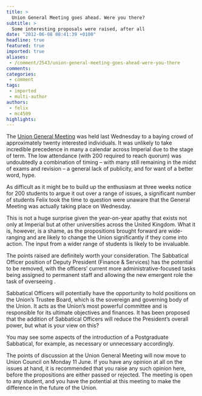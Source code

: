 ```yaml
---
title: >
  Union General Meeting goes ahead. Were you there?
subtitle: >
  Some interesting proposals were raised, after all
date: "2012-06-08 08:41:39 +0100"
headline: true
featured: true
imported: true
aliases:
 - /comment/2543/union-general-meeting-goes-ahead-were-you-there
comments:
categories:
 - comment
tags:
 - imported
 - multi-author
authors:
 - felix
 - mc4509
highlights:
---
```


The [Union General Meeting](http://www.imperialcollegeunion.org/data/files/generalmeetingfinal-1085.pdf) was held last Wednesday to a baying crowd of approximately twenty interested individuals. It was unlikely to take incredible precedence in many a calendar across Imperial due to the stage of term. The low attendance (with 200 required to reach quorum) was undoubtedly a combination of timing – with many still remaining in the midst of exams and revision – a general lack of publicity, and for want of a better word, hype.

As difficult as it might be to build up the enthusiasm at three weeks notice for 200 students to argue it out over a range of issues, a significant number of students Felix took the time to question were unaware that the General Meeting was actually taking place on Wednesday.

This is not a huge surprise given the year-on-year apathy that exists not only at Imperial but at other universities across the United Kingdom. What it is, however, is a shame, as the propositions brought forward are wide-ranging and are likely to change the Union significantly if they come into action. The input from a wider range of students is likely to be invaluable.

The points raised are definitely worth your consideration. The Sabbatical Officer position of Deputy President (Finance & Services) has the potential to be removed, with the officers’ current more administrative-focused tasks being assigned to permanent staff and allowing the new emergent role the task of overseeing .

Sabbatical Officers will potentially have the opportunity to hold positions on the Union’s Trustee Board, which is the sovereign and governing body of the Union. It acts as the Union’s most powerful committee and is responsible for its ultimate objectives and finances. It has been proposed that the addition of Sabbatical Officers will reduce the President’s overall power, but what is your view on this?

You may see some aspects of the introduction of a Postgraduate Sabbatical, for example, as necessary or unnecessary accordingly.

The points of discussion at the Union General Meeting will now move to Union Council on Monday 11 June. If you have any opinion at all on the issues at hand, it is recommended that you raise any such opinion here, before the propositions are either passed or rejected. The meeting is open to any student, and you have the potential at this meeting to make the difference in the future of the Union.
